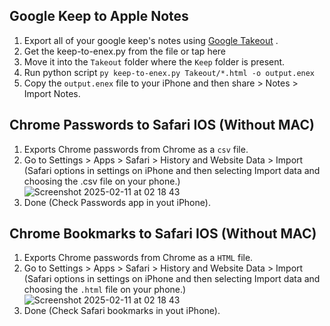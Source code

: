 ## Google Keep to Apple Notes
1. Export all of your google keep's notes using [Google Takeout](https://takeout.google.com/) .
2. Get the keep-to-enex.py from the file or tap here
3. Move it into  the `Takeout` folder where the `Keep` folder is present.
4. Run python script `py keep-to-enex.py Takeout/*.html -o output.enex`
5. Copy the `output.enex` file to your iPhone and then share > Notes > Import Notes.

## Chrome Passwords to Safari IOS (Without MAC)
1. Exports Chrome passwords from Chrome as a `csv` file.
2. Go to Settings > Apps > Safari > History and Website Data > Import (Safari options in settings on iPhone and then selecting Import data and choosing the .csv file on your phone.)
   ![Screenshot 2025-02-11 at 02 18 43](https://github.com/user-attachments/assets/69b641ea-bcaa-492f-8618-c56e6f4b84ff)
3. Done (Check Passwords app in yout iPhone).

## Chrome Bookmarks to Safari IOS (Without MAC)
1. Exports Chrome passwords from Chrome as a `HTML` file.
2. Go to Settings > Apps > Safari > History and Website Data > Import (Safari options in settings on iPhone and then selecting Import data and choosing the `.html` file on your phone.)
   ![Screenshot 2025-02-11 at 02 18 43](https://github.com/user-attachments/assets/69b641ea-bcaa-492f-8618-c56e6f4b84ff)
3. Done (Check Safari bookmarks in yout iPhone).
